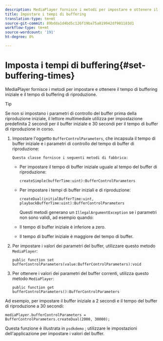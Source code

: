 ```yaml
---
description: MediaPlayer fornisce i metodi per impostare e ottenere il tempo di buffering iniziale e il tempo di buffering di riproduzione.
title: Impostare i tempi di buffering
translation-type: tm+mt
source-git-commit: 89bdda1d4bd5c126f19ba75a819942df901183d1
workflow-type: tm+mt
source-wordcount: '191'
ht-degree: 0%

---
```



# Imposta i tempi di buffering{#set-buffering-times}

MediaPlayer fornisce i metodi per impostare e ottenere il tempo di buffering iniziale e il tempo di buffering di riproduzione.

>[!TIP]
>
>Se non si impostano i parametri di controllo del buffer prima della riproduzione iniziale, il lettore multimediale utilizza per impostazione predefinita 2 secondi per il buffer iniziale e 30 secondi per il tempo di buffer di riproduzione in corso.

1. Impostare l&#39;oggetto `BufferControlParameters`, che incapsula il tempo di buffer iniziale e i parametri di controllo del tempo di buffer di riproduzione:

       Questa classe fornisce i seguenti metodi di fabbrica:
   
   * Per impostare il tempo di buffer iniziale uguale al tempo del buffer di riproduzione:

      ```
      createSimple(bufferTime:uint):BufferControlParameters
      ```

   * Per impostare i tempi di buffer iniziali e di riproduzione:

      ```
      createDual(initialBufferTime:uint, playbackBufferTime:uint):BufferControlParameters 
      ```

      Questi metodi generano un `IllegalArgumentException` se i parametri non sono validi, ad esempio quando:

   * Il tempo di buffer iniziale è inferiore a zero.
   * Il tempo di buffer iniziale è maggiore del tempo di buffer.

1. Per impostare i valori dei parametri del buffer, utilizzare questo metodo `MediaPlayer`:

   ```
   public function set bufferControlParameters(value:BufferControlParameters):void
   ```

1. Per ottenere i valori dei parametri del buffer correnti, utilizza questo metodo `MediaPlayer`:

   ```
   public function get bufferControlParameters():BufferControlParameters
   ```

<!--<a id="example_B5C5004188574D8D8AB8525742767280"></a>-->

Ad esempio, per impostare il buffer iniziale a 2 secondi e il tempo del buffer di riproduzione a 30 secondi:

```
mediaPlayer.bufferControlParameters = BufferControlParameters.createDual(2000, 30000); 
```

Questa funzione è illustrata in `psdkdemo` ; utilizzare le impostazioni dell&#39;applicazione per impostare i valori del buffer.
